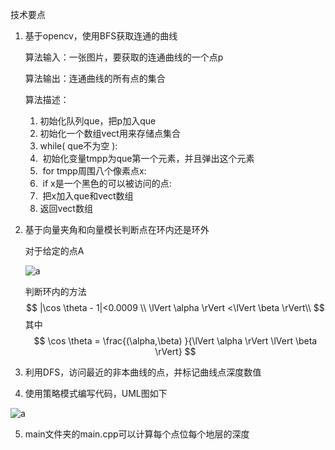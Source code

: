技术要点

1. 基于opencv，使用BFS获取连通的曲线

   算法输入：一张图片，要获取的连通曲线的一个点p

   算法输出：连通曲线的所有点的集合

   算法描述：

   1. 初始化队列que，把p加入que
   2. 初始化一个数组vect用来存储点集合
   3. while( que不为空 ):
   4. ​        初始化变量tmpp为que第一个元素，并且弹出这个元素
   5. ​        for tmpp周围八个像素点x:
   6. ​                 if x是一个黑色的可以被访问的点:
   7. ​                             把x加入que和vect数组
   8. 返回vect数组

   

2. 基于向量夹角和向量模长判断点在环内还是环外

   对于给定的点A

   ![a](D:\workplace\geoproject\pictureproject\data\UML\判断环内点.png)

   判断环内的方法
   $$
   |\cos \theta - 1|<0.0009    \\
   \lVert \alpha \rVert <\lVert \beta \rVert\\
   $$
   其中
   $$
   \cos \theta = \frac{(\alpha,\beta) }{\lVert \alpha \rVert \lVert \beta \rVert}
   $$
   
   
   
3. 利用DFS，访问最近的非本曲线的点，并标记曲线点深度数值

4. 使用策略模式编写代码，UML图如下


![a](D:\workplace\geoproject\pictureproject\data\UML\策略模式.png)



5. main文件夹的main.cpp可以计算每个点位每个地层的深度
